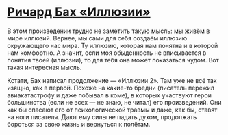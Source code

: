 # [Ричард Бах «Иллюзии»](vk.com/@ip.biblioworm-richard-bah-illuzii)

В этом произведении трудно не заметить такую мысль: мы живём в мире иллюзий.
Вернее, мы сами для себя создаём иллюзию окружающего нас мира.
Ту иллюзию, которая нам понятна и в которой нам комфортно.
А значит, если моя обыденность не вписывается в понятия твоей (иллюзии), то для тебя она может показаться чудом.
Вот такая интересная мысль.

Кстати, Бах написал продолжение — «Иллюзии 2».
Там уже не всё так изящно, как в первой.
Похоже на какие-то бредни (писатель пережил авиакатастрофу и даже побывал в коме), в которых участвуют герои большинства (если не всех — не знаю, не читал) его произведений.
Они как бы спасают его от психологической травмы и даже, как бы, ставят на ноги писателя.
Дают ему силы не падать духом, продолжать бороться за свою жизнь и вернуться к полётам.